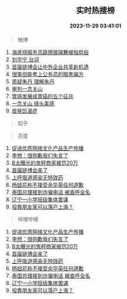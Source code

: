 <div align="center"><h2>实时热搜榜</h2><h4>2023-11-29 03:41:01</h4></div>

> 微博  

1. [海底捞服务员跳擦玻璃舞被指低俗](https://s.weibo.com/weibo?q=%23%E6%B5%B7%E5%BA%95%E6%8D%9E%E6%9C%8D%E5%8A%A1%E5%91%98%E8%B7%B3%E6%93%A6%E7%8E%BB%E7%92%83%E8%88%9E%E8%A2%AB%E6%8C%87%E4%BD%8E%E4%BF%97%23&t=31&band_rank=1&Refer=top)<br />
2. [刘宇宁 台词](https://s.weibo.com/weibo?q=%E5%88%98%E5%AE%87%E5%AE%81%20%E5%8F%B0%E8%AF%8D&t=31&band_rank=2&Refer=top)<br />
3. [首届链博会让中外企业共享新机遇](https://s.weibo.com/weibo?q=%23%E9%A6%96%E5%B1%8A%E9%93%BE%E5%8D%9A%E4%BC%9A%E8%AE%A9%E4%B8%AD%E5%A4%96%E4%BC%81%E4%B8%9A%E5%85%B1%E4%BA%AB%E6%96%B0%E6%9C%BA%E9%81%87%23&t=31&band_rank=3&Refer=top)<br />
4. [很笨但能考上公务员的暗黑偏方](https://s.weibo.com/weibo?q=%E5%BE%88%E7%AC%A8%E4%BD%86%E8%83%BD%E8%80%83%E4%B8%8A%E5%85%AC%E5%8A%A1%E5%91%98%E7%9A%84%E6%9A%97%E9%BB%91%E5%81%8F%E6%96%B9&t=31&band_rank=4&Refer=top)<br />
5. [质疑朱丹 理解朱丹](https://s.weibo.com/weibo?q=%E8%B4%A8%E7%96%91%E6%9C%B1%E4%B8%B9%20%E7%90%86%E8%A7%A3%E6%9C%B1%E4%B8%B9&t=31&band_rank=5&Refer=top)<br />
6. [审判一念关山](https://s.weibo.com/weibo?q=%23%E5%AE%A1%E5%88%A4%E4%B8%80%E5%BF%B5%E5%85%B3%E5%B1%B1%23&t=31&band_rank=6&Refer=top)<br />
7. [胃病发展成胃癌的五个征兆](https://s.weibo.com/weibo?q=%23%E8%83%83%E7%97%85%E5%8F%91%E5%B1%95%E6%88%90%E8%83%83%E7%99%8C%E7%9A%84%E4%BA%94%E4%B8%AA%E5%BE%81%E5%85%86%23&t=31&band_rank=7&Refer=top)<br />
8. [一念关山 镜头美感](https://s.weibo.com/weibo?q=%E4%B8%80%E5%BF%B5%E5%85%B3%E5%B1%B1%20%E9%95%9C%E5%A4%B4%E7%BE%8E%E6%84%9F&t=31&band_rank=8&Refer=top)<br />
9. [皮肤饥渴症](https://s.weibo.com/weibo?q=%23%E7%9A%AE%E8%82%A4%E9%A5%A5%E6%B8%B4%E7%97%87%23&t=31&band_rank=9&Refer=top)<br />

> 知乎  


> 百度  

1. [促进优质网络文化产品生产传播](https://www.baidu.com/s?wd=%E4%BF%83%E8%BF%9B%E4%BC%98%E8%B4%A8%E7%BD%91%E7%BB%9C%E6%96%87%E5%8C%96%E4%BA%A7%E5%93%81%E7%94%9F%E4%BA%A7%E4%BC%A0%E6%92%AD&sa=fyb_news&rsv_dl=fyb_news)<br />
2. [李想：很抱歉我们失言了](https://www.baidu.com/s?wd=%E6%9D%8E%E6%83%B3%EF%BC%9A%E5%BE%88%E6%8A%B1%E6%AD%89%E6%88%91%E4%BB%AC%E5%A4%B1%E8%A8%80%E4%BA%86&sa=fyb_news&rsv_dl=fyb_news)<br />
3. [B太曝光的鬼秤商家被罚20万](https://www.baidu.com/s?wd=B%E5%A4%AA%E6%9B%9D%E5%85%89%E7%9A%84%E9%AC%BC%E7%A7%A4%E5%95%86%E5%AE%B6%E8%A2%AB%E7%BD%9A20%E4%B8%87&sa=fyb_news&rsv_dl=fyb_news)<br />
4. [首届链博会来了](https://www.baidu.com/s?wd=%E9%A6%96%E5%B1%8A%E9%93%BE%E5%8D%9A%E4%BC%9A%E6%9D%A5%E4%BA%86&sa=fyb_news&rsv_dl=fyb_news)<br />
5. [上呼吸道感染无特效药](https://www.baidu.com/s?wd=%E4%B8%8A%E5%91%BC%E5%90%B8%E9%81%93%E6%84%9F%E6%9F%93%E6%97%A0%E7%89%B9%E6%95%88%E8%8D%AF&sa=fyb_news&rsv_dl=fyb_news)<br />
6. [杨妞花称不接受余华英任何道歉](https://www.baidu.com/s?wd=%E6%9D%A8%E5%A6%9E%E8%8A%B1%E7%A7%B0%E4%B8%8D%E6%8E%A5%E5%8F%97%E4%BD%99%E5%8D%8E%E8%8B%B1%E4%BB%BB%E4%BD%95%E9%81%93%E6%AD%89&sa=fyb_news&rsv_dl=fyb_news)<br />
7. [泰国总理接到诈骗电话 被直呼全名](https://www.baidu.com/s?wd=%E6%B3%B0%E5%9B%BD%E6%80%BB%E7%90%86%E6%8E%A5%E5%88%B0%E8%AF%88%E9%AA%97%E7%94%B5%E8%AF%9D+%E8%A2%AB%E7%9B%B4%E5%91%BC%E5%85%A8%E5%90%8D&sa=fyb_news&rsv_dl=fyb_news)<br />
8. [辽宁一小学班级集体罢课](https://www.baidu.com/s?wd=%E8%BE%BD%E5%AE%81%E4%B8%80%E5%B0%8F%E5%AD%A6%E7%8F%AD%E7%BA%A7%E9%9B%86%E4%BD%93%E7%BD%A2%E8%AF%BE&sa=fyb_news&rsv_dl=fyb_news)<br />
9. [投靠朋友家可以落户上海？](https://www.baidu.com/s?wd=%E6%8A%95%E9%9D%A0%E6%9C%8B%E5%8F%8B%E5%AE%B6%E5%8F%AF%E4%BB%A5%E8%90%BD%E6%88%B7%E4%B8%8A%E6%B5%B7%EF%BC%9F&sa=fyb_news&rsv_dl=fyb_news)<br />

> 哔哩哔哩  

1. [促进优质网络文化产品生产传播](https://www.baidu.com/s?wd=%E4%BF%83%E8%BF%9B%E4%BC%98%E8%B4%A8%E7%BD%91%E7%BB%9C%E6%96%87%E5%8C%96%E4%BA%A7%E5%93%81%E7%94%9F%E4%BA%A7%E4%BC%A0%E6%92%AD&sa=fyb_news&rsv_dl=fyb_news)<br />
2. [李想：很抱歉我们失言了](https://www.baidu.com/s?wd=%E6%9D%8E%E6%83%B3%EF%BC%9A%E5%BE%88%E6%8A%B1%E6%AD%89%E6%88%91%E4%BB%AC%E5%A4%B1%E8%A8%80%E4%BA%86&sa=fyb_news&rsv_dl=fyb_news)<br />
3. [B太曝光的鬼秤商家被罚20万](https://www.baidu.com/s?wd=B%E5%A4%AA%E6%9B%9D%E5%85%89%E7%9A%84%E9%AC%BC%E7%A7%A4%E5%95%86%E5%AE%B6%E8%A2%AB%E7%BD%9A20%E4%B8%87&sa=fyb_news&rsv_dl=fyb_news)<br />
4. [首届链博会来了](https://www.baidu.com/s?wd=%E9%A6%96%E5%B1%8A%E9%93%BE%E5%8D%9A%E4%BC%9A%E6%9D%A5%E4%BA%86&sa=fyb_news&rsv_dl=fyb_news)<br />
5. [上呼吸道感染无特效药](https://www.baidu.com/s?wd=%E4%B8%8A%E5%91%BC%E5%90%B8%E9%81%93%E6%84%9F%E6%9F%93%E6%97%A0%E7%89%B9%E6%95%88%E8%8D%AF&sa=fyb_news&rsv_dl=fyb_news)<br />
6. [杨妞花称不接受余华英任何道歉](https://www.baidu.com/s?wd=%E6%9D%A8%E5%A6%9E%E8%8A%B1%E7%A7%B0%E4%B8%8D%E6%8E%A5%E5%8F%97%E4%BD%99%E5%8D%8E%E8%8B%B1%E4%BB%BB%E4%BD%95%E9%81%93%E6%AD%89&sa=fyb_news&rsv_dl=fyb_news)<br />
7. [泰国总理接到诈骗电话 被直呼全名](https://www.baidu.com/s?wd=%E6%B3%B0%E5%9B%BD%E6%80%BB%E7%90%86%E6%8E%A5%E5%88%B0%E8%AF%88%E9%AA%97%E7%94%B5%E8%AF%9D+%E8%A2%AB%E7%9B%B4%E5%91%BC%E5%85%A8%E5%90%8D&sa=fyb_news&rsv_dl=fyb_news)<br />
8. [辽宁一小学班级集体罢课](https://www.baidu.com/s?wd=%E8%BE%BD%E5%AE%81%E4%B8%80%E5%B0%8F%E5%AD%A6%E7%8F%AD%E7%BA%A7%E9%9B%86%E4%BD%93%E7%BD%A2%E8%AF%BE&sa=fyb_news&rsv_dl=fyb_news)<br />
9. [投靠朋友家可以落户上海？](https://www.baidu.com/s?wd=%E6%8A%95%E9%9D%A0%E6%9C%8B%E5%8F%8B%E5%AE%B6%E5%8F%AF%E4%BB%A5%E8%90%BD%E6%88%B7%E4%B8%8A%E6%B5%B7%EF%BC%9F&sa=fyb_news&rsv_dl=fyb_news)<br />
